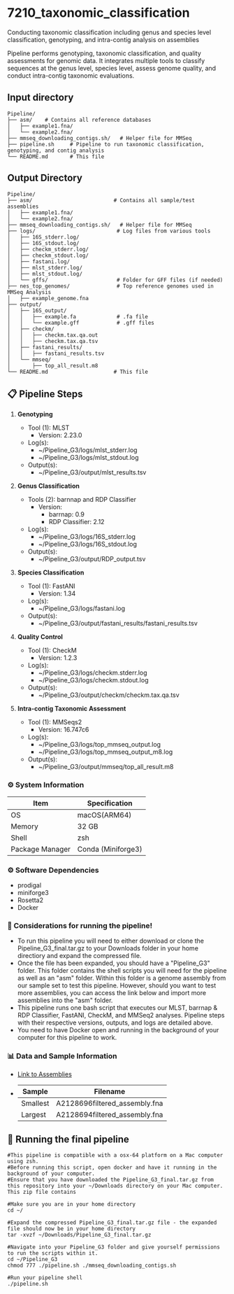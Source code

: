 # 7210_taxonomic_classification
Conducting taxonomic classification including genus and species level classification, genotyping, and intra-contig analysis on assemblies

Pipeline performs genotyping, taxonomic classification, and quality assessments for genomic data. It integrates multiple tools to classify sequences at the genus level, species level, assess genome quality, and conduct intra-contig taxonomic evaluations.

## Input directory
```
Pipeline/
├── asm/    # Contains all reference databases
│   ├── example1.fna/
│   └── example2.fna/
├── mmseq_downloading_contigs.sh/   # Helper file for MMSeq
├── pipeline.sh     # Pipeline to run taxonomic classification, genotyping, and contig analysis
└── README.md       # This file
```

## Output Directory
```
Pipeline/
├── asm/                          # Contains all sample/test assemblies
│   ├── example1.fna/
│   └── example2.fna/
├── mmseq_downloading_contigs.sh/   # Helper file for MMSeq
├── logs/                          # Log files from various tools
│   ├── 16S_stderr.log/
│   ├── 16S_stdout.log/
│   ├── checkm_stderr.log/   
│   ├── checkm_stdout.log/
│   ├── fastani.log/
│   ├── mlst_stderr.log/
│   ├── mlst_stdout.log/
│   └── gffs/                      # Folder for GFF files (if needed)
├── nes_top_genomes/               # Top reference genomes used in MMSeq Analysis
│   ├── example_genome.fna   
├── output/
│   ├── 16S_output/
│   │   ├── example.fa             # .fa file
│   │   └── example.gff            # .gff files
│   ├── checkm/
│   │   ├── checkm.tax.qa.out
│   │   ├── checkm.tax.qa.tsv
│   ├── fastani_results/
│   │   ├── fastani_results.tsv
│   └── mmseq/
│       ├── top_all_result.m8
└── README.md                     # This file

```
## 📋 Pipeline Steps

1. **Genotyping**
   - Tool (1): MLST
     - Version: 2.23.0
   - Log(s):
     - ~/Pipeline_G3/logs/mlst_stderr.log
     - ~/Pipeline_G3/logs/mlst_stdout.log
   - Output(s):
     - ~/Pipeline_G3/output/mlst_results.tsv
       
2. **Genus Classification**
   - Tools (2): barnnap and RDP Classifier
     - Version:
        - barrnap: 0.9
        - RDP Classifier: 2.12
   - Log(s):
     - ~/Pipeline_G3/logs/16S_stderr.log
     - ~/Pipeline_G3/logs/16S_stdout.log
   - Output(s):
      - ~/Pipeline_G3/output/RDP_output.tsv
     
3. **Species Classification**
   - Tool (1): FastANI
     - Version: 1.34
   - Log(s):
     - ~/Pipeline_G3/logs/fastani.log
   - Output(s):
      - ~/Pipeline_G3/output/fastani_results/fastani_results.tsv

4. **Quality Control**
   - Tool (1): CheckM
     - Version: 1.2.3
   - Log(s):
     - ~/Pipeline_G3/logs/checkm.stderr.log
     - ~/Pipeline_G3/logs/checkm.stdout.log
   - Output(s):
      - ~/Pipeline_G3/output/checkm/checkm.tax.qa.tsv
     
5. **Intra-contig Taxonomic Assessment**
   - Tool (1): MMSeqs2
     - Version: 16.747c6
   - Log(s):
     - ~/Pipeline_G3/logs/top_mmseq_output.log
     - ~/Pipeline_G3/logs/top_mmseq_output_m8.log
   - Output(s):
      - ~/Pipeline_G3/output/mmseq/top_all_result.m8

### ⚙️ System Information
| Item | Specification |
|---|---|
| OS | macOS(ARM64) |
| Memory | 32 GB |
| Shell | zsh |
| Package Manager | Conda (Miniforge3) |

### ⚙️ Software Dependencies
* prodigal
* miniforge3
* Rosetta2
* Docker


### 🧬 Considerations for running the pipeline!
* To run this pipeline you will need to either download or clone the Pipeline_G3_final.tar.gz to your Downloads folder in your home directiory and expand the compressed file.
* Once the file has been expanded, you should have a "Pipeline_G3" folder. This folder contains the shell scripts you will need for the pipeline as well as an "asm" folder. Within this folder is a genome assembly from our sample set to test this pipeline. However, should you want to test more assemblies, you can access the link below and import more assemblies into the "asm" folder.
* This pipeline runs one bash script that executes our MLST, barrnap & RDP Classifier, FastANI, CheckM, and MMSeq2 analyses. Pipeline steps with their respective versions, outputs, and logs are detailed above.
* You need to have Docker open and running in the background of your computer for this pipeline to work.


### 📊 Data and Sample Information
* [Link to Assemblies](https://gtvault.sharepoint.com/:f:/s/TeamABIOL7210Spring2025/Erh9u1iPGNFFow3mSgCIbBsBLuvKnvCIKsVzFUNNHI97Yw?e=vSHnzm)
* | Sample | Filename |
   |---|---|
   | Smallest | A2128696filtered_assembly.fna |
   | Largest | A2128694filtered_assembly.fna |

## 🧬 Running the final pipeline
```
#This pipeline is compatible with a osx-64 platform on a Mac computer using zsh.
#Before running this script, open docker and have it running in the background of your computer.
#Ensure that you have downloaded the Pipeline_G3_final.tar.gz from this repository into your ~/Downloads directory on your Mac computer. This zip file contains 

#Make sure you are in your home directory
cd ~/

#Expand the compressed Pipeline_G3_final.tar.gz file - the expanded file should now be in your home directory
tar -xvzf ~/Downloads/Pipeline_G3_final.tar.gz

#Navigate into your Pipeline_G3 folder and give yourself permissions to run the scripts within it.
cd ~/Pipeline_G3
chmod 777 ./pipeline.sh ./mmseq_downloading_contigs.sh

#Run your pipeline shell
./pipeline.sh
```


